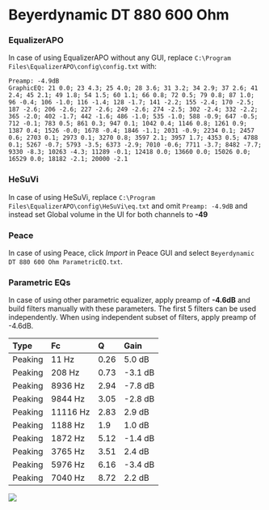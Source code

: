 # Beyerdynamic DT 880 600 Ohm

### EqualizerAPO
In case of using EqualizerAPO without any GUI, replace `C:\Program Files\EqualizerAPO\config\config.txt`
with:
```
Preamp: -4.9dB
GraphicEQ: 21 0.0; 23 4.3; 25 4.0; 28 3.6; 31 3.2; 34 2.9; 37 2.6; 41 2.4; 45 2.1; 49 1.8; 54 1.5; 60 1.1; 66 0.8; 72 0.5; 79 0.8; 87 1.0; 96 -0.4; 106 -1.0; 116 -1.4; 128 -1.7; 141 -2.2; 155 -2.4; 170 -2.5; 187 -2.6; 206 -2.6; 227 -2.6; 249 -2.6; 274 -2.5; 302 -2.4; 332 -2.2; 365 -2.0; 402 -1.7; 442 -1.6; 486 -1.0; 535 -1.0; 588 -0.9; 647 -0.5; 712 -0.1; 783 0.5; 861 0.3; 947 0.1; 1042 0.4; 1146 0.8; 1261 0.9; 1387 0.4; 1526 -0.0; 1678 -0.4; 1846 -1.1; 2031 -0.9; 2234 0.1; 2457 0.6; 2703 0.1; 2973 0.1; 3270 0.8; 3597 2.1; 3957 1.7; 4353 0.5; 4788 0.1; 5267 -0.7; 5793 -3.5; 6373 -2.9; 7010 -0.6; 7711 -3.7; 8482 -7.7; 9330 -8.3; 10263 -4.3; 11289 -0.1; 12418 0.0; 13660 0.0; 15026 0.0; 16529 0.0; 18182 -2.1; 20000 -2.1
```

### HeSuVi
In case of using HeSuVi, replace `C:\Program Files\EqualizerAPO\config\HeSuVi\eq.txt` and omit `Preamp:
-4.9dB` and instead set Global volume in the UI for both channels to **-49**

### Peace
In case of using Peace, click *Import* in Peace GUI and select `Beyerdynamic DT 880 600 Ohm ParametricEQ.txt`.

### Parametric EQs
In case of using other parametric equalizer, apply preamp of **-4.6dB** and build filters manually
with these parameters. The first 5 filters can be used independently.
When using independent subset of filters, apply preamp of -4.6dB.

| Type    | Fc       |    Q | Gain    |
|:--------|:---------|:-----|:--------|
| Peaking | 11 Hz    | 0.26 | 5.0 dB  |
| Peaking | 208 Hz   | 0.73 | -3.1 dB |
| Peaking | 8936 Hz  | 2.94 | -7.8 dB |
| Peaking | 9844 Hz  | 3.05 | -2.8 dB |
| Peaking | 11116 Hz | 2.83 | 2.9 dB  |
| Peaking | 1188 Hz  | 1.9  | 1.0 dB  |
| Peaking | 1872 Hz  | 5.12 | -1.4 dB |
| Peaking | 3765 Hz  | 3.51 | 2.4 dB  |
| Peaking | 5976 Hz  | 6.16 | -3.4 dB |
| Peaking | 7040 Hz  | 8.72 | 2.2 dB  |

![](https://raw.githubusercontent.com/jaakkopasanen/AutoEq/master/results/headphonecom/sbaf-serious/Beyerdynamic%20DT%20880%20600%20Ohm/Beyerdynamic%20DT%20880%20600%20Ohm.png)